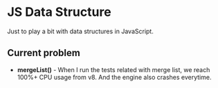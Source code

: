 # JS Data Structure

Just to play a bit with data structures in JavaScript.

## Current problem

- **mergeList()** - When I run the tests related with merge list, we reach 100%+ CPU usage from v8. And the engine also crashes everytime.
